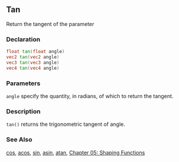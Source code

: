 ## Tan
Return the tangent of the parameter

### Declaration
```glsl
float tan(float angle)  
vec2 tan(vec2 angle)  
vec3 tan(vec3 angle)  
vec4 tan(vec4 angle)
```

### Parameters
```angle``` specify the quantity, in radians, of which to return the tangent.

### Description
```tan()``` returns the trigonometric tangent of angle.

<div class="simpleFunction" data="y = tan(x); "></div>

### See Also
[cos](index.html#cos.md), [acos](index.html#acos.md), [sin](index.html#sin.md), [asin](index.html#asin.md), [atan](index.html#atan.md), [Chapter 05: Shaping Functions](../05/)